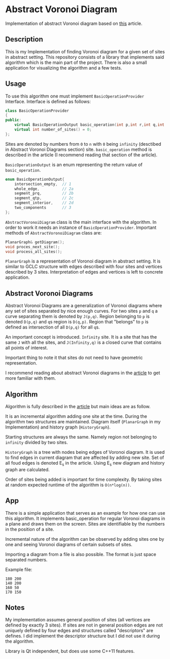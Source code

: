 # Abstract Voronoi Diagram
Implementation of abstract Voronoi diagram based on [this](http://www.sciencedirect.com/science/article/pii/0925772193900333?np=y) article.

## Description
This is my Implementation of finding Voronoi diagram for a given set of sites in abstract setting.
This repository consists of a library that implements said algorithm which is the main part of the project. There is also a small application for visualizing the algorithm and a few tests.

## Usage
To use this algorithm one must implement `BasicOperationProvider` Interface. Interface is defined as follows:
```C++
class BasicOperationProvider
{
public:
    virtual BasicOperationOutput basic_operation(int p,int r,int q,int t,int s) = 0;
    virtual int number_of_sites() = 0;
};

```
Sites are denoted by numbers from `0` to `n` with `0` being `infinity` (desctibed in Abstract Voronoi Diagrams section) site.
`basic_operation` method is described in the article (I recommend reading that section of the article).

`BasicOperationOutput` is an enum representing the return value of `basic_operation`.
```C++
enum BasicOperationOutput{
    intersection_empty,  // 1
    whole_edge,          // 2a
    segment_prq,         // 2b
    segment_qtp,         // 2c
    segment_interior,    // 2d
    two_components       // 3
};
```
`AbstractVoronoiDiagram` class is the main interface with the algorithm. In order to work it needs an instance of `BasicOperationProvider`. Important methods of `AbstractVoronoiDiagram` class are:
```C++
PlanarGraph& getDiagram();
void proces_next_site();
void process_all_sites();
```

`PlanarGraph` is a representation of Voronoi diagram in abstract setting. It is similar to GCLC structure with edges described with four sites and vertices described by 3 sites. Interpretation of edges and vertices is left to concrete application.

## Abstract Voronoi Diagrams
Abstract Voronoi Diagrams are a generalization of Voronoi diagrams where any set of sites separated by nice enough curves. For two sites `p` and `q` a curve separating them is denoted by `J(p,q)`. Region belonging to `p` is denoted `D(p,q)` and `q`s region is `D(q,p)`. Region that "belongs" to `p` is defined as intersection of all `D(p,q)` for all `q`s.

An important concept is introduced. `Infinity` site. It is a site that has the same `J` with all the sites, and `J(Infinity,q)` is a closed curve that contains all points of interest.

Important thing to note it that sites do not need to have geometric representation.

I recommend reading about abstract Voronoi diagrams in the [article](http://www.sciencedirect.com/science/article/pii/0925772193900333?np=y) to get more familiar with them.

## Algorithm
Algorithm is fully described in the [article](http://www.sciencedirect.com/science/article/pii/0925772193900333?np=y) but main ideas are as follow.

It is an incremental algorithm adding one site at the time. During the algorithm two structures are maintained. Diagram itself (`PlanarGraph` in my Implementation) and history graph (`HistoryGraph`).

Starting structures are always the same. Namely region not belonging to `infinity` divided by two sites.

`HistoryGraph` is a tree with nodes being edges of Voronoi diagram. It is used to find edges in current diagram that are affected by adding new site. Set of all foud edges is denoted E<sub>s</sub> in the article. Using E<sub>s</sub> new diagram and history graph are calculated.

Order of sites being added is important for time complexity. By taking sites at random expected runtime of the algorithm is `O(n*log(n))`.

## App

There is a simple application that serves as an example for how one can use this algorithm. It implements basic_operation for regular Voronoi diagrams in a plane and draws them on the screen. Sites are identifiable by the numbers in the position of a site.

Incremental nature of the algorithm can be observed by adding sites one by one and seeing Voronoi diagrams of certain subsets of sites.

Importing a diagram from a file is also possible. The format is just space separated numbers.

Example file:
```
180 200
140 200
160 50
170 150
```

## Notes
My implementation assumes general position of sites (all vertices are defined by exactly 3 sites). If sites are not in general position edges are not uniquely defined by four edges and structures called "descriptors" are defines. I did implement the descriptor structure but I did not use it during the algorithm.

Library is Qt independent, but does use some C++11 features.
